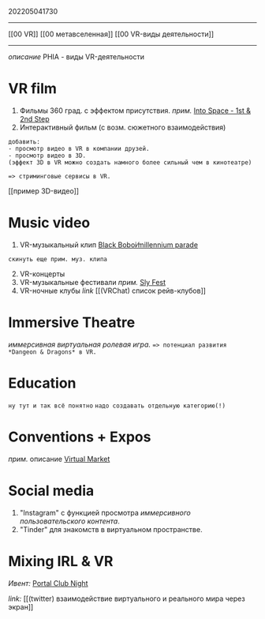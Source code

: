 202205041730
***
[[00 VR]] [[00 метавселенная]] [[00 VR-виды деятельности]]
***
*описание*
PHIA - виды VR-деятельности

# VR film
1. Фильмы 360 град. с эффектом присутствия.
*прим.* [Into Space - 1st & 2nd Step](https://www.viveport.com/902246bd-e4bf-4c76-a450-c29c0077a7b1)
2. Интерактивный фильм (с возм. сюжетного взаимодействия)
```
добавить:
- просмотр видео в VR в компании друзей.
- просмотр видео в 3D.
(эффект 3D в VR можно создать намного более сильный чем в кинотеатре)

=> стриминговые сервисы в VR.
```
[[пример 3D-видео]]

# Music video
1. VR-музыкальный клип
[Black Boboi⁄millennium parade](https://vrchat.com/home/world/wrld_89e06b28-1431-4fc8-aa74-0cf6d3142894)
```
скинуть еще прим. муз. клипа
```
2. VR-концерты
3. VR-музыкальные фестивали
*прим.* [Sly Fest](https://www.slyfest.com/)
4. VR-ночные клубы
*link* [[(VRChat) список рейв-клубов]]

# Immersive Theatre
*иммерсивная виртуальная ролевая игра.*
`=> потенциал развития *Dangeon & Dragons* в VR.`

# Education
`ну тут и так всё понятно` 
`надо создавать отдельную категорию(!)`

# Conventions + Expos
*прим.*
описание [Virtual Market](https://vket6.v-market.work/en)

# Social media
1. "Instagram" с функцией просмотра *иммерсивного пользовательского контента*.
2. "Tinder" для знакомств в виртуальном пространстве.

# Mixing IRL & VR
*Ивент:*
[Portal Club Night](https://www.eventbrite.com/e/vr-world-shelter-must-die-tickets-321415230607)

*link:*
[[(twitter) взаимодействие виртуального и реального мира через экран]]

